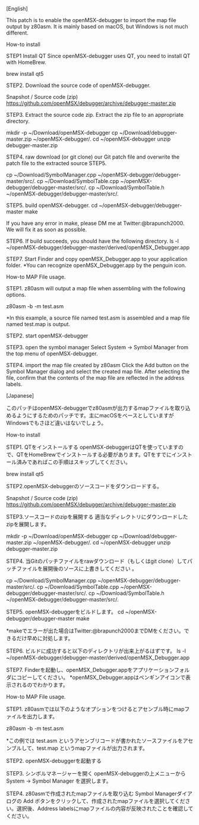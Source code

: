
[English]

This patch is to enable the openMSX-debugger to import the map file output by z80asm. It is mainly based on macOS, but Windows is not much different.

How-to install

STEP1 Install QT
Since openMSX-debugger uses QT, you need to install QT with HomeBrew.

brew install qt5

STEP2. Download the source code of openMSX-debugger.

Snapshot / Source code (zip)
https://github.com/openMSX/debugger/archive/debugger-master.zip

STEP3. Extract the source code zip.
Extract the zip file to an appropriate directory.

mkdir -p ~/Download/openMSX-debugger
cp ~/Download/debugger-master.zip ~/openMSX-debugger/.
cd ~/openMSX-debugger
unzip debugger-master.zip 

STEP4. raw download (or git clone) our Git patch file and overwrite the patch file to the extracted source
STEP5.

cp ~/Download/SymbolManager.cpp ~/openMSX-debugger/debugger-master/src/.
cp ~/Download/SymbolTable.cpp ~/openMSX-debugger/debugger-master/src/.
cp ~/Download/SymbolTable.h ~/openMSX-debugger/debugger-master/src/.

STEP5. build openMSX-debugger.
cd ~/openMSX-debugger/debugger-master
make

If you have any error in make, please DM me at Twitter:@brapunch2000. We will fix it as soon as possible.

STEP6. If build succeeds, you should have the following directory.
ls -l ~/openMSX-debugger/debugger-master/derived/openMSX_Debugger.app

STEP7. Start Finder and copy openMSX_Debugger.app to your application folder.
*You can recognize openMSX_Debugger.app by the penguin icon.

How-to MAP File usage.

STEP1. z80asm will output a map file when assembling with the following options.

z80asm -b -m test.asm

*In this example, a source file named test.asm is assembled and a map file named test.map is output.

STEP2. start openMSX-debugger

STEP3. open the symbol manager
Select System -> Symbol Manager from the top menu of openMSX-debugger.

STEP4. import the map file created by z80asm
Click the Add button on the Symbol Manager dialog and select the created map file. After selecting the file, confirm that the contents of the map file are reflected in the address labels.

[Japanese]

このパッチはopenMSX-debuggerでz80asmが出力するmapファイルを取り込めるようにするためのパッチです。主にmacOSをベースとしていますがWindowsでもさほど違いはないでしょう。

How-to install

STEP1. QTをインストールする
openMSX-debuggerはQTを使っていますので、QTをHomeBrewでインストールする必要があります。QTをすでにインストール済みであればこの手順はスキップしてください。

brew install qt5

STEP2.openMSX-debuggerのソースコードをダウンロードする。

Snapshot / Source code (zip)
https://github.com/openMSX/debugger/archive/debugger-master.zip

STEP3.ソースコードのzipを展開する
適当なディレクトリにダウンロードしたzipを展開します。

mkdir -p ~/Download/openMSX-debugger
cp ~/Download/debugger-master.zip ~/openMSX-debugger/.
cd ~/openMSX-debugger
unzip debugger-master.zip 

STEP4. 当Gitのパッチファイルをrawダウンロード（もしくはgit clone）してパッチファイルを展開後のソースに上書きしてください
。

cp ~/Download/SymbolManager.cpp ~/openMSX-debugger/debugger-master/src/.
cp ~/Download/SymbolTable.cpp ~/openMSX-debugger/debugger-master/src/.
cp ~/Download/SymbolTable.h ~/openMSX-debugger/debugger-master/src/.

STEP5. openMSX-debuggerをビルドします。
cd ~/openMSX-debugger/debugger-master
make

*makeでエラーが出た場合はTwitter:@brapunch2000までDMをください。できるだけ早めに対処します。

STEP6. ビルドに成功すると以下のディレクトリが出来上がるはずです。
ls -l ~/openMSX-debugger/debugger-master/derived/openMSX_Debugger.app

STEP7. Finderを起動し、openMSX_Debugger.appをアプリケーションフォルダにコピーしてください。
*openMSX_Debugger.appはペンギンアイコンで表示されるのでわかります。

How-to MAP File usage.

STEP1. z80asmでは以下のようなオプションをつけるとアセンブル時にmapファイルを出力します。

z80asm -b -m test.asm

*この例では test.asm というアセンブリコードが書かれたソースファイルをアセンブルして、test.map というmapファイルが出力されます。

STEP2. openMSX-debuggerを起動する

STEP3. シンボルマネージャーを開く
openMSX-debuggerの上メニューから System -> Symbol Manager を選択します。

STEP4. z80asmで作成されたmapファイルを取り込む
Symbol Managerダイアログの Add ボタンをクリックして、作成されたmapファイルを選択してください。選択後、Address labelsにmapファイルの内容が反映されたことを確認してください。

